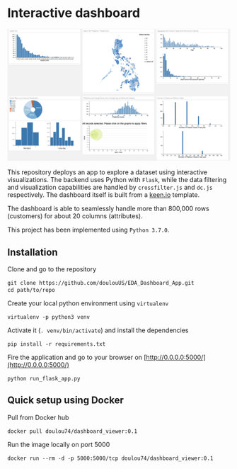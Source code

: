

# Interactive dashboard

![Dashboard Screenshot](static/images/example_image.png)

This repository deploys an app to explore a dataset using interactive visualizations.
The backend uses Python with `Flask`, while the data filtering and visualization
capabilities are handled by `crossfilter.js` and `dc.js` respectively. The dashboard itself is
built from a [keen.io](https://github.com/keen/dashboards) template.

The dashboard is able to seamlessly handle more than 800,000 rows (customers) for about 20 columns (attributes).

This project has been implemented using `Python 3.7.0`.

## Installation

Clone and go to the repository
```
git clone https://github.com/doulouUS/EDA_Dashboard_App.git
cd path/to/repo
```

Create your local python environment using `virtualenv`
```
virtualenv -p python3 venv
```

Activate it (`. venv/bin/activate`) and install the dependencies
```
pip install -r requirements.txt
```

Fire the application and go to your browser on [http://0.0.0.0:5000/](http://0.0.0.0:5000/)
```
python run_flask_app.py
```

## Quick setup using Docker

Pull from Docker hub
```
docker pull doulou74/dashboard_viewer:0.1
```

Run the image locally on port 5000
```
docker run --rm -d -p 5000:5000/tcp doulou74/dashboard_viewer:0.1
```

